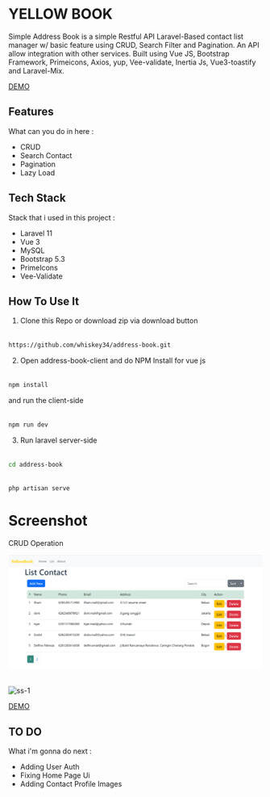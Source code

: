 # YELLOW BOOK 

Simple Address Book is a simple Restful API Laravel-Based contact list manager w/ basic feature using CRUD, Search Filter and Pagination. An API allow integration with other services. Built using Vue JS, Bootstrap Framework, Primeicons, Axios, yup, Vee-validate, Inertia Js, Vue3-toastify and Laravel-Mix.

[DEMO](https://yellowbook.vercel.app)

## Features

What can you do in here :

<ul>
    <li>CRUD</li>
    <li>Search Contact</li>
    <li>Pagination</li>
    <li>Lazy Load</li>
</ul>

## Tech Stack

Stack that i used in this project :

<ul>
    <li>Laravel 11</li>
    <li>Vue 3</li>
    <li>MySQL</li>
    <li>Bootstrap 5.3</li>
    <li>PrimeIcons</li>
    <li>Vee-Validate</li>
</ul>

## How To Use It 

1. Clone this Repo or download zip via download button

```sh

https://github.com/whiskey34/address-book.git

```

2. Open address-book-client and do NPM Install for vue js

```sh

npm install

```

and run the client-side

```sh

npm run dev

```

3. Run laravel server-side

```sh

cd address-book

```

```sh

php artisan serve

```

# Screenshot 

CRUD Operation

![ss-1](./assets/ui-yellowbook-home.png)

##

![ss-1](./assets/yellowbook-screenrecord.gif)


[DEMO](https://yellowbook.vercel.app)

## TO DO

What i'm gonna do next :
<ul>
    <li>Adding User Auth</li>
    <li>Fixing Home Page Ui</li>
    <li>Adding Contact Profile Images</li>
</ul>
